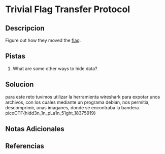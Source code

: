 # Trivial Flag Transfer Protocol

## Descripcion
Figure out how they moved the [flag](https://mercury.picoctf.net/static/88553d672efbccbc5868002f4c6eb737/tftp.pcapng).

## Pistas
1. What are some other ways to hide data?

## Solucion 
para este reto tuvimos utilizar la herramienta wireshark para expotar unos archivos, con los cuales mediante un programa debian, nos permitia, descomprimir, unas imaganes, donde se encontraba la bandera.
picoCTF{hidd3n_1n_pLa1n_51ght_18375919}

## Notas Adicionales

## Referencias